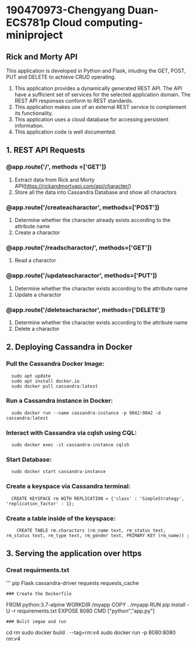 # 190470973-Chengyang Duan-ECS781p Cloud computing-miniproject

## Rick and Morty API
This application is developed in Python and Flask, inluding the GET, POST, PUT and DELETE to achieve CRUD operating.

1. This application provides a dynamically generated REST API. The API have a sufficient set of services for the selected application domain. The REST API responses conform to REST standards.
2. This application makes use of an external REST service to complement its functionality.
3. This application uses a cloud database for accessing persistent information.
4. This application code is well documented.

## 1. REST API Requests
### **@app.route('/', methods =['GET'])**
1. Extract data from Rick and Morty API(https://rickandmortyapi.com/api/character/)
2. Store all the data into Cassandra Database and show all charactors

### **@app.route('/createacharactor',  methods=['POST'])**
1. Determine whether the character already exists according to the attribute name
2. Create a charactor

### **@app.route('/readscharactor/<name>',  methods=['GET'])**
1. Read a charactor
  
### **@app.route('/updateacharactor',  methods=['PUT'])**
1. Determine whether the character exists according to the attribute name
2. Update a charactor

### **@app.route('/deleteacharactor',  methods=['DELETE'])**
1. Determine whether the character exists according to the attribute name
2. Delete a charactor

## 2. Deploying Cassandra in Docker
### Pull the Cassandra Docker Image:
```
  sudo apt update
  sudo apt install docker.io
  sudo docker pull cassandra:latest
````
### Run a Cassandra instance in Docker:
```
  sudo docker run --name cassandra-instance -p 9042:9042 -d cassandra:latest
```
### Interact with Cassandra via cqlsh using CQL:
```
  sudo docker exec -it cassandra-instance cqlsh
```
### Start Database:
```
  sudo docker start cassandra-instance
```
### Create a keyspace via Cassandra terminal:
```
  CREATE KEYSPACE rm WITH REPLICATION = {'class' : 'SimpleStrategy', 'replication_factor' : 1};
```
### Create a table inside of the keyspace:
```
    CREATE TABLE rm.charactors (rm_name text, rm_status text, rm_status text, rm_type text, rm_gender text, PRIMARY KEY (rm_name)) ;
````

## 3. Serving the application over https
### Creat requirments.txt
'''
  pip
  Flask
  cassandra-driver
  requests
  requests_cache
```
### Create the Dockerfile
```
  FROM python:3.7-alpine
  WORKDIR /myapp
  COPY . /myapp
  RUN pip install -U -r requirements.txt
  EXPOSE 8080
  CMD ["python","app.py"]
```
### Bulit imgae and run
```
  cd rm
  sudo docker build . --tag=rm:v4
  sudo docker run -p 8080:8080 rm:v4
```
    

